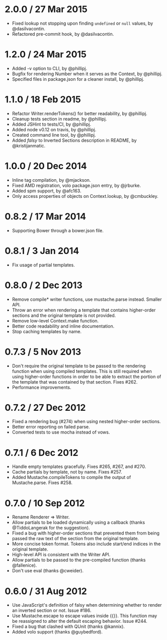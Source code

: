 2.0.0 / 27 Mar 2015
==================

 * Fixed lookup not stopping upon finding `undefined` or `null` values, by @dasilvacontin.
 * Refactored pre-commit hook, by @dasilvacontin.

1.2.0 / 24 Mar 2015
===================

 * Added -v option to CLI, by @phillipj.
 * Bugfix for rendering Number when it serves as the Context, by @phillipj.
 * Specified files in package.json for a cleaner install, by @phillipj.

1.1.0 / 18 Feb 2015
===================

 * Refactor Writer.renderTokens() for better readability, by @phillipj.
 * Cleanup tests section in readme, by @phillipj.
 * Added JSHint to tests/CI, by @phillipj.
 * Added node v0.12 on travis, by @phillipj.
 * Created command line tool, by @phillipj.
 * Added *falsy* to Inverted Sections description in README, by @kristijanmatic.

1.0.0 / 20 Dec 2014
===================

  * Inline tag compilation, by @mjackson.
  * Fixed AMD registration, volo package.json entry, by @jrburke.
  * Added spm support, by @afc163.
  * Only access properties of objects on Context.lookup, by @cmbuckley.

0.8.2 / 17 Mar 2014
===================

  * Supporting Bower through a bower.json file.

0.8.1 / 3 Jan 2014
==================

  * Fix usage of partial templates.

0.8.0 / 2 Dec 2013
==================

  * Remove compile* writer functions, use mustache.parse instead. Smaller API.
  * Throw an error when rendering a template that contains higher-order sections and
    the original template is not provided.
  * Remove low-level Context.make function.
  * Better code readability and inline documentation.
  * Stop caching templates by name.

0.7.3 / 5 Nov 2013
==================

  * Don't require the original template to be passed to the rendering function
    when using compiled templates. This is still required when using higher-order
    functions in order to be able to extract the portion of the template
    that was contained by that section. Fixes #262.
  * Performance improvements.

0.7.2 / 27 Dec 2012
===================

  * Fixed a rendering bug (#274) when using nested higher-order sections.
  * Better error reporting on failed parse.
  * Converted tests to use mocha instead of vows.

0.7.1 / 6 Dec 2012
==================

  * Handle empty templates gracefully. Fixes #265, #267, and #270.
  * Cache partials by template, not by name. Fixes #257.
  * Added Mustache.compileTokens to compile the output of Mustache.parse. Fixes
    #258.

0.7.0 / 10 Sep 2012
===================

  * Rename Renderer => Writer.
  * Allow partials to be loaded dynamically using a callback (thanks
    @TiddoLangerak for the suggestion).
  * Fixed a bug with higher-order sections that prevented them from being
    passed the raw text of the section from the original template.
  * More concise token format. Tokens also include start/end indices in the
    original template.
  * High-level API is consistent with the Writer API.
  * Allow partials to be passed to the pre-compiled function (thanks
    @fallenice).
  * Don't use eval (thanks @cweider).

0.6.0 / 31 Aug 2012
===================

  * Use JavaScript's definition of falsy when determining whether to render an
    inverted section or not. Issue #186.
  * Use Mustache.escape to escape values inside {{}}. This function may be
    reassigned to alter the default escaping behavior. Issue #244.
  * Fixed a bug that clashed with QUnit (thanks @kannix).
  * Added volo support (thanks @guybedford).
